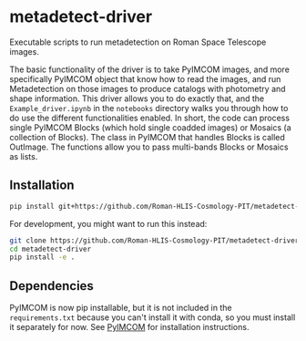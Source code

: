 # metadetect-driver

Executable scripts to run metadetection on Roman Space Telescope images.

The basic functionality of the driver is to take PyIMCOM images, and more specifically PyIMCOM object that know how to read the images, and run Metadetection on those images to produce catalogs with photometry and shape information. This driver allows you to do exactly that, and the `Example_driver.ipynb` in the `notebooks` directory walks you through how to do use the different functionalities enabled. In short, the code can process single PyIMCOM Blocks (which hold single coadded images) or Mosaics (a collection of Blocks). The class in PyIMCOM that handles Blocks is called OutImage. The functions allow you to pass multi-bands Blocks or Mosaics as lists.

## Installation

```bash
pip install git+https://github.com/Roman-HLIS-Cosmology-PIT/metadetect-driver.git
```

For development, you might want to run this instead:
```bash
git clone https://github.com/Roman-HLIS-Cosmology-PIT/metadetect-driver.git
cd metadetect-driver
pip install -e .
```

## Dependencies
PyIMCOM is now pip installable, but it is not included in the `requirements.txt` because you can't install it with conda, so you must install it separately for now. See  [PyIMCOM](https://github.com/Roman-HLIS-Cosmology-PIT/pyimcom/tree/main?tab=readme-ov-file) for installation instructions.

